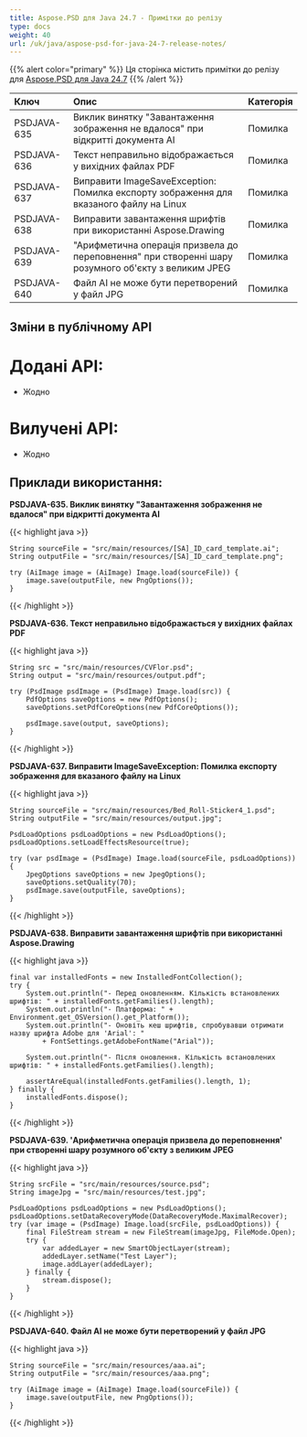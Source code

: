 ```yaml
---
title: Aspose.PSD для Java 24.7 - Примітки до релізу
type: docs
weight: 40
url: /uk/java/aspose-psd-for-java-24-7-release-notes/
---
```


{{% alert color="primary" %}} Ця сторінка містить примітки до релізу для [Aspose.PSD для Java 24.7](https://downloads.aspose.com/psd/java/new-releases/aspose.psd-for-java-24.7/) {{% /alert %}}

| **Ключ**     | **Опис**                                                                                      | **Категорія** |
|:------------|:-------------------------------------------------------------------------------------------------|:-------------|
| PSDJAVA-635 | Виклик винятку "Завантаження зображення не вдалося" при відкритті документа AI                 | Помилка      |
| PSDJAVA-636 | Текст неправильно відображається у вихідних файлах PDF                                          | Помилка      |
| PSDJAVA-637 | Виправити ImageSaveException: Помилка експорту зображення для вказаного файлу на Linux          | Помилка      |
| PSDJAVA-638 | Виправити завантаження шрифтів при використанні Aspose.Drawing                                   | Помилка      |
| PSDJAVA-639 | "Арифметична операція призвела до переповнення" при створенні шару розумного об'єкту з великим JPEG | Помилка      |
| PSDJAVA-640 | Файл AI не може бути перетворений у файл JPG                                                  | Помилка      |

## **Зміни в публічному API**
# **Додані API:**

- Жодно

# **Вилучені API:**

- Жодно 

## **Приклади використання:**

**PSDJAVA-635. Виклик винятку "Завантаження зображення не вдалося" при відкритті документа AI**

{{< highlight java >}}

    String sourceFile = "src/main/resources/[SA]_ID_card_template.ai";
    String outputFile = "src/main/resources/[SA]_ID_card_template.png";

    try (AiImage image = (AiImage) Image.load(sourceFile)) {
        image.save(outputFile, new PngOptions());
    }

{{< /highlight >}}

**PSDJAVA-636. Текст неправильно відображається у вихідних файлах PDF**

{{< highlight java >}}

    String src = "src/main/resources/CVFlor.psd";
    String output = "src/main/resources/output.pdf";

    try (PsdImage psdImage = (PsdImage) Image.load(src)) {
        PdfOptions saveOptions = new PdfOptions();
        saveOptions.setPdfCoreOptions(new PdfCoreOptions());

        psdImage.save(output, saveOptions);
    }

{{< /highlight >}}

**PSDJAVA-637. Виправити ImageSaveException: Помилка експорту зображення для вказаного файлу на Linux**

{{< highlight java >}}

    String sourceFile = "src/main/resources/Bed_Roll-Sticker4_1.psd";
    String outputFile = "src/main/resources/output.jpg";

    PsdLoadOptions psdLoadOptions = new PsdLoadOptions();
    psdLoadOptions.setLoadEffectsResource(true);

    try (var psdImage = (PsdImage) Image.load(sourceFile, psdLoadOptions)) {
        JpegOptions saveOptions = new JpegOptions();
        saveOptions.setQuality(70);
        psdImage.save(outputFile, saveOptions);
    }

{{< /highlight >}}

**PSDJAVA-638. Виправити завантаження шрифтів при використанні Aspose.Drawing**

{{< highlight java >}}

    final var installedFonts = new InstalledFontCollection();
    try {
        System.out.println("- Перед оновленням. Кількість встановлених шрифтів: " + installedFonts.getFamilies().length);
        System.out.println("- Платформа: " + Environment.get_OSVersion().get_Platform());
        System.out.println("- Оновіть кеш шрифтів, спробувавши отримати назву шрифта Adobe для 'Arial': "
            + FontSettings.getAdobeFontName("Arial"));

        System.out.println("- Після оновлення. Кількість встановлених шрифтів: " + installedFonts.getFamilies().length);

        assertAreEqual(installedFonts.getFamilies().length, 1);
    } finally {
        installedFonts.dispose();
    }

{{< /highlight >}}

**PSDJAVA-639. 'Арифметична операція призвела до переповнення' при створенні шару розумного об'єкту з великим JPEG**

{{< highlight java >}}

    String srcFile = "src/main/resources/source.psd";
    String imageJpg = "src/main/resources/test.jpg";

    PsdLoadOptions psdLoadOptions = new PsdLoadOptions();
    psdLoadOptions.setDataRecoveryMode(DataRecoveryMode.MaximalRecover);
    try (var image = (PsdImage) Image.load(srcFile, psdLoadOptions)) {
        final FileStream stream = new FileStream(imageJpg, FileMode.Open);
        try {
            var addedLayer = new SmartObjectLayer(stream);
            addedLayer.setName("Test Layer");
            image.addLayer(addedLayer);
        } finally {
            stream.dispose();
        }
    }

{{< /highlight >}}

**PSDJAVA-640. Файл AI не може бути перетворений у файл JPG**

{{< highlight java >}}

    String sourceFile = "src/main/resources/aaa.ai";
    String outputFile = "src/main/resources/aaa.png";

    try (AiImage image = (AiImage) Image.load(sourceFile)) {
        image.save(outputFile, new PngOptions());
    }

{{< /highlight >}}
